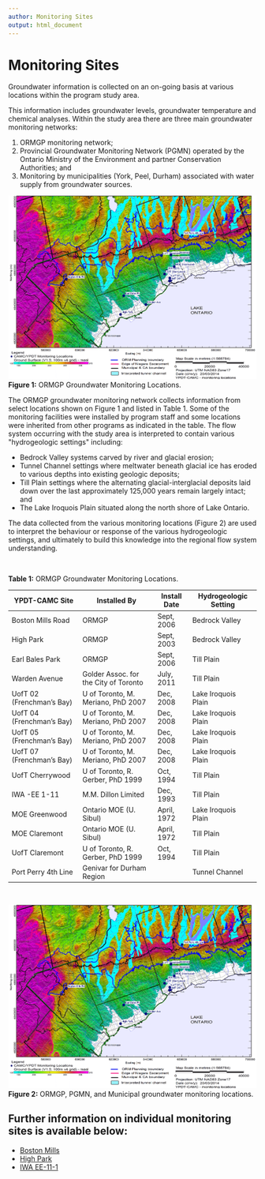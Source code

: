```yaml
---
author: Monitoring Sites
output: html_document
---
```



# Monitoring Sites

Groundwater information is collected on an on-going basis at various locations within the program study area. 

This information includes groundwater levels, groundwater temperature and chemical analyses.  Within the study area there are three main groundwater monitoring networks:
1. ORMGP monitoring network;
2. Provincial Groundwater Monitoring Network (PGMN) operated by the Ontario Ministry of the Environment and partner             Conservation Authorities; and
3. Monitoring by municipalities (York, Peel, Durham) associated with water supply from groundwater sources.

![](fig/20140320-fig-camc-ypdt-mon-locations.webp)
**Figure 1:** ORMGP Groundwater Monitoring Locations.

The ORMGP groundwater monitoring network collects information from select locations shown on Figure 1 and listed in Table 1.  Some of the monitoring facilities were installed by program staff and some locations were inherited from other programs as indicated in the table.  The flow system occurring with the study area is interpreted to contain various "hydrogeologic settings" including: 
* Bedrock Valley systems carved by river and glacial erosion;
* Tunnel Channel settings where meltwater beneath glacial ice has eroded to various depths into existing geologic deposits;
* Till Plain settings where the alternating glacial-interglacial deposits laid down over the last approximately 125,000 years remain largely intact; and
* The Lake Iroquois Plain situated along the north shore of Lake Ontario.

The data collected from the various monitoring locations (Figure 2) are used to interpret the behaviour or response of the various hydrogeologic settings, and ultimately to build this knowledge into the regional flow system understanding.

<br>

**Table 1:** ORMGP Groundwater Monitoring Locations.

| YPDT-CAMC Site | Installed By | Install Date | Hydrogeologic Setting |
| ---- | ---- | ---- | ---- |
| Boston Mills Road | ORMGP | Sept, 2006 | Bedrock Valley |
| High Park | ORMGP | Sept, 2003 | Bedrock Valley |
| Earl Bales Park | ORMGP | Sept, 2006 | Till Plain |
| Warden Avenue | Golder Assoc. for the City of Toronto | July, 2011 | Till Plain |
| UofT 02 (Frenchman’s Bay) | U of Toronto, M. Meriano, PhD 2007 | Dec, 2008 | Lake Iroquois Plain |
| UofT 04 (Frenchman’s Bay) | U of Toronto, M. Meriano, PhD 2007 | Dec, 2008 | Lake Iroquois Plain |
| UofT 05 (Frenchman’s Bay) | U of Toronto, M. Meriano, PhD 2007 | Dec, 2008 | Lake Iroquois Plain |
| UofT 07 (Frenchman’s Bay) | U of Toronto, M. Meriano, PhD 2007 | Dec, 2008 | Lake Iroquois Plain |
| UofT Cherrywood | U of Toronto, R. Gerber, PhD 1999 | Oct, 1994 | Till Plain |
| IWA -EE 1-11 | M.M. Dillon Limited | Dec, 1993 | Till Plain |
| MOE Greenwood | Ontario MOE (U. Sibul) | April, 1972 | Lake Iroquois Plain |
| MOE Claremont | Ontario MOE (U. Sibul) | April, 1972 | Till Plain |
| UofT Claremont | U of Toronto, R. Gerber, PhD 1999 | Oct, 1994 | Till Plain |
| Port Perry 4th Line | Genivar for Durham Region |   | Tunnel Channel |

<br>

![](fig/20140320-fig-camc-ypdt-mon-locations.webp)
**Figure 2:** ORMGP, PGMN, and Municipal groundwater monitoring locations.

## Further information on individual monitoring sites is available below:
* [Boston Mills](https://www.oakridgeswater.ca/boston)
* [High Park](https://www.oakridgeswater.ca/highpark)
* [IWA EE-11-1](https://www.oakridgeswater.ca/iwa-ee-11-1)
